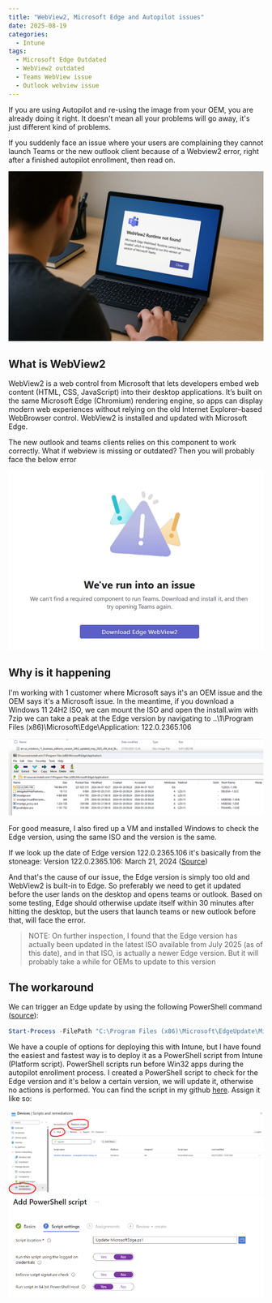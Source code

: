 ```yaml
---
title: "WebView2, Microsoft Edge and Autopilot issues"
date: 2025-08-19
categories:
  - Intune
tags:
  - Microsoft Edge Outdated
  - WebView2 outdated
  - Teams WebView issue
  - Outlook webview issue
---
```


If you are using Autopilot and re-using the image from your OEM, you are already doing it right. It doesn't mean all your problems will go away, it's just different kind of problems.

If you suddenly face an issue where your users are complaining they cannot launch Teams or the new outlook client because of a Webview2 error, right after a finished autopilot enrollment, then read on.

![Webview error](/assets/images/2025-08-19-Webview2-Autopilot-issue/Thumbnail.png?raw=true "Thumbnail")

## What is WebView2

WebView2 is a web control from Microsoft that lets developers embed web content (HTML, CSS, JavaScript) into their desktop applications. It’s built on the same Microsoft Edge (Chromium) rendering engine, so apps can display modern web experiences without relying on the old Internet Explorer–based WebBrowser control. WebView2 is installed and updated with Microsoft Edge.

The new outlook and teams clients relies on this component to work correctly. What if webview is missing or outdated? Then you will probably face the below error

![Webview error](/assets/images/2025-08-19-Webview2-Autopilot-issue/Webview2-teams-error.png?raw=true "Webview2 missing")

## Why is it happening

I'm working with 1 customer where Microsoft says it's an OEM issue and the OEM says it's a Microsoft issue. In the meantime, if you download a Windows 11 24H2 ISO, we can mount the ISO and open the install.wim with 7zip we can take a peak at the Edge version by navigating to ..\1\Program Files (x86)\Microsoft\Edge\Application: 122.0.2365.106

![Webview error](/assets/images/2025-08-19-Webview2-Autopilot-issue/EdgeVersion-MountedWim.png?raw=true "Edge version in WIM file")

For good measure, I also fired up a VM and installed Windows to check the Edge version, using the same ISO and the version is the same.

If we look up the date of Edge version 122.0.2365.106 it's basically from the stoneage: Version 122.0.2365.106: March 21, 2024 ([Source](https://learn.microsoft.com/en-us/deployedge/microsoft-edge-relnote-archive-stable-channel))

And that's the cause of our issue, the Edge version is simply too old and WebView2 is built-in to Edge. So preferably we need to get it updated before the user lands on the desktop and opens teams or outlook. Based on some testing, Edge should otherwise update itself within 30 minutes after hitting the desktop, but the users that launch teams or new outlook before that, will face the error.

>NOTE: On further inspection, I found that the Edge version has actually been updated in the latest ISO available from July 2025 (as of this date), and in that ISO, is actually a newer Edge version. But it will probably take a while for OEMs to update to this version

## The workaround

We can trigger an Edge update by using the following PowerShell command ([source](https://learn.microsoft.com/en-us/deployedge/deploy-edge-with-windows-10-updates)): 

```PowerShell
Start-Process -FilePath "C:\Program Files (x86)\Microsoft\EdgeUpdate\MicrosoftEdgeUpdate.exe" -argumentlist "/silent /install appguid={56EB18F8-B008-4CBD-B6D2-8C97FE7E9062}&appname=Microsoft%20Edge&needsadmin=True"
```

We have a couple of options for deploying this with Intune, but I have found the easiest and fastest way is to deploy it as a PowerShell script from Intune (Platform script). PowerShell scripts run before Win32 apps during the autopilot enrollment process. I created a PowerShell script to check for the Edge version and it's below a certain version, we will update it, otherwise no actions is performed. You can find the script in my github [here](https://github.com/thisisevilevil/IntunePublic/blob/main/PowerShell%20Scripts/Update-MicrosoftEdge.ps1). Assign it like so:

![UpdateEdge](/assets/images/2025-08-19-Webview2-Autopilot-issue/Add-PowerShellScript.png?raw=true "Edge PowerShell script")
![UpdateEdge](/assets/images/2025-08-19-Webview2-Autopilot-issue/UpdateEdge-PowerShellScript.png?raw=true "Edge PowerShell script")